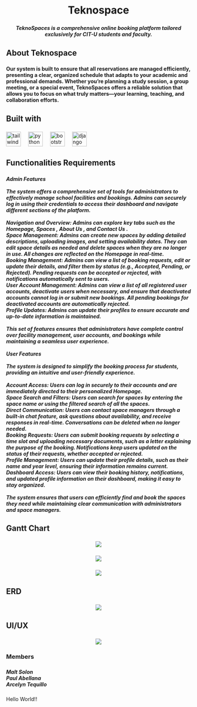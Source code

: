 <h1 align="center">Teknospace</h1>

###

<h5 align="center">TeknoSpaces is a comprehensive online booking platform tailored exclusively for CIT-U students and faculty.</h5>

###

<h2 align="left">About Teknospace</h2>

###

<h4 align="left">Our system is built to ensure that all reservations are managed efficiently, presenting a clear, organized schedule that adapts to your academic and professional demands. Whether you’re planning a study session, a group meeting, or a special event, TeknoSpaces offers a reliable solution that allows you to focus on what truly matters—your learning, teaching, and collaboration efforts.</h4>

###

<h2 align="left">Built with</h2>

###

<div align="left">
  <img src="https://cdn.jsdelivr.net/gh/devicons/devicon/icons/tailwindcss/tailwindcss-original-wordmark.svg" height="40" alt="tailwindcss logo"  />
  <img width="12" />
  <img src="https://cdn.jsdelivr.net/gh/devicons/devicon/icons/python/python-original.svg" height="40" alt="python logo"  />
  <img width="12" />
  <img src="https://cdn.jsdelivr.net/gh/devicons/devicon/icons/bootstrap/bootstrap-original.svg" height="40" alt="bootstrap logo"  />
  <img width="12" />
  <img src="https://cdn.jsdelivr.net/gh/devicons/devicon/icons/django/django-plain.svg" height="40" alt="django logo"  />
</div>

###

<h2 align="left">Functionalities Requirements</h2>

###

<h5 align="left">Admin Features<br><br>The system offers a comprehensive set of tools for administrators to effectively manage school facilities and bookings. Admins can securely log in using their credentials to access their dashboard and navigate different sections of the platform.<br><br>Navigation and Overview: Admins can explore key tabs such as the Homepage, Spaces , About Us , and Contact Us .<br>Space Management: Admins can create new spaces by adding detailed descriptions, uploading images, and setting availability dates. They can edit space details as needed and delete spaces when they are no longer in use. All changes are reflected on the Homepage in real-time.<br>Booking Management: Admins can view a list of booking requests, edit or update their details, and filter them by status (e.g., Accepted, Pending, or Rejected). Pending requests can be accepted or rejected, with notifications automatically sent to users.<br>User Account Management: Admins can view a list of all registered user accounts, deactivate users when necessary, and ensure that deactivated accounts cannot log in or submit new bookings. All pending bookings for deactivated accounts are automatically rejected.<br>Profile Updates: Admins can update their profiles to ensure accurate and up-to-date information is maintained.<br><br>This set of features ensures that administrators have complete control over facility management, user accounts, and bookings while maintaining a seamless user experience.<br><br>User Features<br><br>The system is designed to simplify the booking process for students, providing an intuitive and user-friendly experience.<br><br>Account Access: Users can log in securely to their accounts and are immediately directed to their personalized Homepage.<br>Space Search and Filters: Users can search for spaces by entering the space name or using the filtered search of all the spaces.<br>Direct Communication: Users can contact space managers through a built-in chat feature, ask questions about availability, and receive responses in real-time. Conversations can be deleted when no longer needed.<br>Booking Requests: Users can submit booking requests by selecting a time slot and uploading necessary documents, such as a letter explaining the purpose of the booking. Notifications keep users updated on the status of their requests, whether accepted or rejected.<br>Profile Management: Users can update their profile details, such as their name and year level, ensuring their information remains current.<br>Dashboard Access: Users can view their booking history, notifications, and updated profile information on their dashboard, making it easy to stay organized.<br><br>The system ensures that users can efficiently find and book the spaces they need while maintaining clear communication with administrators and space managers.</h5>

###

<p align="left"></p>

###

<h2 align="left">Gantt Chart</h2>

###

<div align="center">
  <img height="" src="https://i.pinimg.com/736x/67/7b/7a/677b7a876768f1d9d68f61a02ba2962d.jpg"  />
</div>

###

<div align="center">
  <img height="" src="https://i.pinimg.com/736x/21/b1/e4/21b1e42ac50c6799f5788fab5301cc94.jpg"  />
</div>

###

<div align="center">
  <img height="" src="https://i.pinimg.com/736x/f9/c4/44/f9c444206643a00c1df60f740f2c570e.jpg"  />
</div>

###

<h2 align="left">ERD</h2>

###

<div align="center">
  <img height="" src="https://i.pinimg.com/736x/45/3d/06/453d068d340266c45a0f3975467db822.jpg"  />
</div>

###

<h2 align="left">UI/UX</h2>

###

<div align="center">
  <img height="" src="https://i.pinimg.com/736x/21/99/ea/2199ea07933556659fac26562fc8c574.jpg"  />
</div>

###

<h3 align="left">Members</h3>

###

<h5 align="left">Malt Solon<br>Paul Abellana<br>Arcelyn Tequillo</h5>

###

<p align="left">Hello World!!</p>

###
